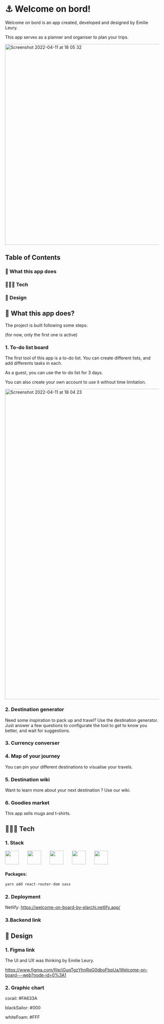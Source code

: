 # ⚓️ Welcome on bord!

Welcome on bord is an app created, developed and designed by Emilie Leury.

This app serves as a planner and organiser to plan your trips.

<img width="658" alt="Screenshot 2022-04-11 at 18 05 32" src="https://user-images.githubusercontent.com/96998011/162792901-70e49c31-5c4d-411a-80d9-922f5fc2006c.png">



## Table of Contents
 ### 🧐 What this app does
 ### 👩🏾‍💻 Tech 
 ### 🎨 Design 
  
 


 ## 🧐 What this app does?
 The project is built following some steps: 
 
 (for now, only the first one is active)

 ### 1. To-do list board
 
 The first tool of this app is a to-do list.
You can create different lists, and add differents tasks in each.

As a guest, you can use the to-do list for 3 days.

You can also create your own account to use it without time limitation.

<img width="1017" alt="Screenshot 2022-04-11 at 18 04 23" src="https://user-images.githubusercontent.com/96998011/162792737-ab4b141e-a1a3-407e-8830-03015c2166c5.png">



 ### 2. Destination generator
 
 Need some inspiration to pack up and travel? Use the destination generator.
 Just answer a few questions to configurate the tool to get to know you better, and wait for suggestions.
 
 ### 3. Currency converser

 ### 4. Map of your journey
 You can pin your different destinations to visualise your travels.
 
 ### 5. Destination wiki
 Want to learn more about your next destination ? Use our wiki.
 
 ### 6. Goodies market
This app sells mugs and t-shirts.
 
 ## 👩🏾‍💻 Tech
 ### 1. Stack

[<img width="45px" style="margin-right: 10px" src="https://cdn.jsdelivr.net/gh/devicons/devicon/icons/react/react-original.svg"/>](https://fr.reactjs.org/)&emsp;
[<img width="45px" style="margin-right: 10px" src="https://cdn.jsdelivr.net/gh/devicons/devicon/icons/sass/sass-original.svg"/>](https://sass-lang.com/)&emsp;
[<img width="45px" style="margin-right: 10px" src="https://res.cloudinary.com/dn7zdnm89/image/upload/v1649711492/Stack/Javascript_Logo_u2qgnb.png"/>](https://www.javascript.com)&emsp;
<img width="45px" style="margin-right: 10px" src="https://res.cloudinary.com/dn7zdnm89/image/upload/v1649711643/Stack/html-1_rkqezf.svg"/>&emsp;
<img width="45px" style="margin-right: 10px" src="https://res.cloudinary.com/dn7zdnm89/image/upload/v1649711787/Stack/CSS3_logo.svg_xrgnjc.png"/>&emsp;

#### Packages:
```jsx
yarn add react-router-dom sass
```



### 2. Deployment

Netlify: 
https://welcome-on-board-by-elarchi.netlify.app/

### 3.Backend link

 ## 🎨 Design 
 ### 1. Figma link

The UI and UX was thinking by Emilie Leury.

https://www.figma.com/file/iGuqTgzYhnRqG0dboFbpUa/Welcome-on-board---web?node-id=0%3A1

### 2. Graphic chart
corail: #FA633A

blackSailor: #000

whiteFoam: #FFF




